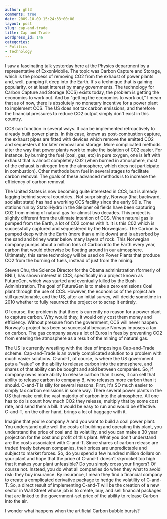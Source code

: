 ```yaml
---
author: ghl3
comments: true
date: 2009-10-09 15:24:33+00:00
layout: post
slug: cap-and-trade
title: Cap and Trade
wordpress_id: 146
categories:
- Politics
- Technology
---
```


I saw a fascinating talk yesterday here at the Physics department by a representative of ExxonMobile.  The topic was Carbon Capture and Storage, which is the process of removing CO2 from the exhaust of power plants and, well, pumping it deep into the Earth.  It's a technique that is gaining popularity, or at least interest by many governments.  The technology for Carbon Capture and Storage (CCS) exists today, the problem is getting the economics to work out.  And by "getting the economics to work out," I mean that as of now, there is absolutely no monetary incentive for a power plant to implement CCS.  The US does not tax carbon emissions, and therefore the financial pressures to reduce CO2 output simply don't exist in this country.

CCS can function in several ways.  It can be implemented retroactively to already built power plants.  In this case, known as post-combustion capture, the exhaust pipes are fitted with devices which remove the emitted CO2 and sequesters it for later removal and storage.  More complicated methods alter the way that power plants work to make the isolation of C02 easier.  For instance, by burning the fuel (coal, gas, etc) in pure oxygen, one is left with exhaust that is almost completely C02 (when burned in atmosphere, most of the exhaust is nitrogen from the atmosphere, which does not participate in combustion).  Other methods burn fuel in several stages to facilitate carbon removal.  The goals of these advanced methods is to increase the efficiency of carbon removal.

The United States is now becoming quite interested in CCS, but is already lagging behind several countries..  Not surprisingly, Norway (that backward, socialist state) has had a working CCS facility since the early 90's.  The stations run by StatoilHydro in the Sleipner oil fields have been capturing C02 from mining of natural gas for almost two decades.  This project is slightly different from the ultimate intention of CCS.  When natural gas is pumped from the Earth, a lot of C02 comes with it.  It is this C02 which is successfully captured and sequestered by the Norwegians.  The Carbon is pumped deep within the Earth (more than a mile down) and is absorbed by the sand and briney water below many layers of rock.  This Norwegian company pumps about a million tons of Carbon into the Earth every year, carbon that would otherwise be floating around in our atmosphere.  Ultimately, this same technology will be used on Power Plants that produce CO2 from the burning of fuels, instead of just from the mining.


Steven Chu, the Science Director for the Obama administration (formerly of BNL), has shown interest in CCS, specifically in a project known  as FutureGen, which was started and eventually killed by the Bush Administration.  The goal of FutureGen is to make a zero emissions Coal plant through the use of CCS.  However, the economics of the project are still questionable, and the US, after an initial survey, will decide sometime in 2010 whether to fully resurrect the project or to scrap it entirely.

Of course, the problem is that there is currently no reason for a power plant to capture carbon.  Why would they, it would only cost them money and efficiency.  Without pressure from the government, CCS will never happen.  Norway's project has been so successful because Norway imposes a tax on carbon.  The gas company saves a lot of Euros in fees by preventing CO2 from entering the atmosphere as a result of the mining of natural gas.

The US is currently wrestling with the idea of imposing a Cap-and-Trade scheme.  Cap-and-Trade is an overly complicated solution to a problem with much easier solutions.  C-and-T, of course, is where the US government puts a "value" on the ability to release carbon into the atmosphere, and shares of that ability can be bought and sold between companies.  So, if company owns more ability to release carbon than it uses, it can sell that ability to release carbon to company B, who releases more carbon than it should.  C-and-T is silly for several reasons.  First, it's SO much easier to simply tax carbon emissions in some way.  There several power plants in the US that make emit the vast majority of carbon into the atmosphere.  All one has to do is count how much CO2 they release, multiply that by some cost rate, and send them a bill.  It would be easy to run and would be effective.  C-and-T, on the other hand, brings a lot of baggage with it.

Imagine that you're company A and you want to build a coal power plant.  You understand quite well the costs of building and operating this plant, you understand the price of coal and its volatility, and you can make a 30 year projection for the cost and profit of this plant.  What you don't understand are the costs associated with C-and-T.  Since shares of carbon release are traded freely between companies, their prices are unpredictable and subject to market forces.  So, do you spend a few hundred million dollars on your plant and hope that the price of C-and-T doesn't skyrocket too high that it makes your plant unfeasible?  Do you simply cross your fingers?  Of course not.  Instead, you do what all companies do when they what to avoid risk: they buy insurance.  By insurance, I mean they find a financial company to create a complicated derivative package to hedge the volatility of C-and-T.  So, a direct result of implementing C-and-T will be the creation of a new sector in Wall Street whose job is to create, buy, and sell financial packages that are linked to the government-set price of the ability to release Carbon into the air.

I wonder what happens when the artificial Carbon bubble bursts?
